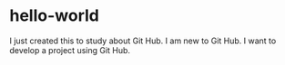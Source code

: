 # hello-world
I just created this to study about Git Hub.
I am new to Git Hub.
I want to develop a project using Git Hub.
